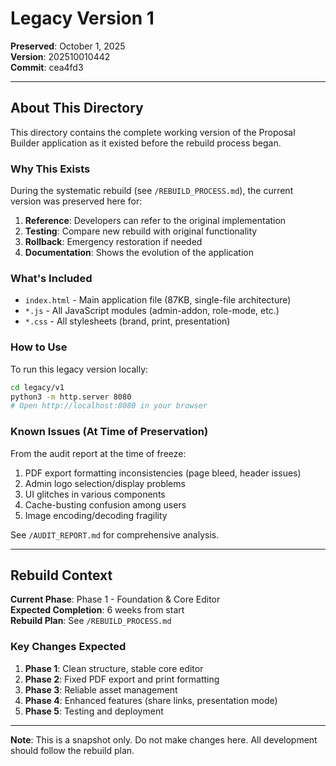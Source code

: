 # Legacy Version 1

**Preserved**: October 1, 2025  
**Version**: 202510010442  
**Commit**: cea4fd3

---

## About This Directory

This directory contains the complete working version of the Proposal Builder application as it existed before the rebuild process began.

### Why This Exists

During the systematic rebuild (see `/REBUILD_PROCESS.md`), the current version was preserved here for:
1. **Reference**: Developers can refer to the original implementation
2. **Testing**: Compare new rebuild with original functionality
3. **Rollback**: Emergency restoration if needed
4. **Documentation**: Shows the evolution of the application

### What's Included

- `index.html` - Main application file (87KB, single-file architecture)
- `*.js` - All JavaScript modules (admin-addon, role-mode, etc.)
- `*.css` - All stylesheets (brand, print, presentation)

### How to Use

To run this legacy version locally:
```bash
cd legacy/v1
python3 -m http.server 8080
# Open http://localhost:8080 in your browser
```

### Known Issues (At Time of Preservation)

From the audit report at the time of freeze:
1. PDF export formatting inconsistencies (page bleed, header issues)
2. Admin logo selection/display problems
3. UI glitches in various components
4. Cache-busting confusion among users
5. Image encoding/decoding fragility

See `/AUDIT_REPORT.md` for comprehensive analysis.

---

## Rebuild Context

**Current Phase**: Phase 1 - Foundation & Core Editor  
**Expected Completion**: 6 weeks from start  
**Rebuild Plan**: See `/REBUILD_PROCESS.md`

### Key Changes Expected

1. **Phase 1**: Clean structure, stable core editor
2. **Phase 2**: Fixed PDF export and print formatting
3. **Phase 3**: Reliable asset management
4. **Phase 4**: Enhanced features (share links, presentation mode)
5. **Phase 5**: Testing and deployment

---

**Note**: This is a snapshot only. Do not make changes here. All development should follow the rebuild plan.
